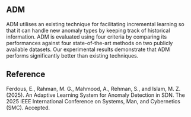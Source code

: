 <h2>ADM</h2>
ADM utilises an existing technique for facilitating incremental learning so that it can handle new anomaly types by keeping track of historical information. ADM is evaluated using four criteria by comparing its performances against four state-of-the-art methods on two publicly available datasets. Our experimental results demonstrate that ADM performs significantly better than existing techniques.

<h2>Reference</h2>
Ferdous, E., Rahman, M. G., Mahmood, A., Rehman, S., and Islam, M. Z. (2025). An Adaptive Learning System for Anomaly Detection in SDN. The 2025 IEEE International Conference on Systems, Man, and Cybernetics (SMC). Accepted.
